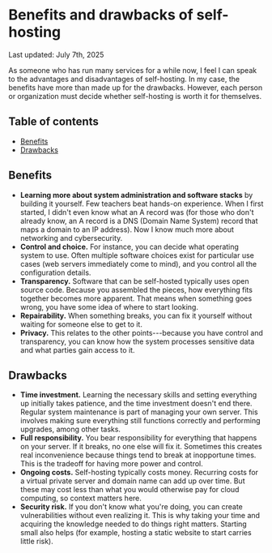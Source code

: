 # Benefits and drawbacks of self-hosting

Last updated: July 7th, 2025

As someone who has run many services for a while now, I feel I can speak
to the advantages and disadvantages of self-hosting. In my case, the
benefits have more than made up for the drawbacks. However, each person
or organization must decide whether self-hosting is worth it for
themselves.

## Table of contents

<!-- mtoc-start -->

- [Benefits](#benefits)
- [Drawbacks](#drawbacks)

<!-- mtoc-end -->

## Benefits

- **Learning more about system administration and software stacks** by
  building it yourself. Few teachers beat hands-on experience. When I
  first started, I didn't even know what an A record was (for those who
  don't already know, an A record is a DNS (Domain Name System) record
  that maps a domain to an IP address). Now I know much more about
  networking and cybersecurity.
- **Control and choice.** For instance, you can decide what operating
  system to use. Often multiple software choices exist for particular use
  cases (web servers immediately come to mind), and you control all the
  configuration details.
- **Transparency.** Software that can be self-hosted typically uses open
  source code. Because you assembled the pieces, how everything fits
  together becomes more apparent. That means when something goes wrong,
  you have some idea of where to start looking.
- **Repairability.** When something breaks, you can fix it yourself
  without waiting for someone else to get to it.
- **Privacy.** This relates to the other points---because you have
  control and transparency, you can know how the system processes
  sensitive data and what parties gain access to it.

## Drawbacks

- **Time investment.** Learning the necessary skills and setting
  everything up initially takes patience, and the time investment doesn't
  end there. Regular system maintenance is part of managing your own
  server. This involves making sure everything still functions correctly
  and performing upgrades, among other tasks.
- **Full responsibility.** You bear responsibility for everything that
  happens on your server. If it breaks, no one else will fix it. Sometimes
  this creates real inconvenience because things tend to break at
  inopportune times. This is the tradeoff for having more power and
  control.
- **Ongoing costs.** Self-hosting typically costs money. Recurring costs
  for a virtual private server and domain name can add up over time. But
  these may cost less than what you would otherwise pay for cloud
  computing, so context matters here.
- **Security risk.** If you don't know what you're doing, you can create
  vulnerabilities without even realizing it. This is why taking your time
  and acquiring the knowledge needed to do things right matters. Starting
  small also helps (for example, hosting a static website to start carries
  little risk).
